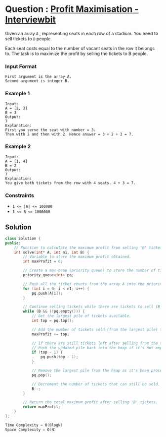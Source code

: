 # Question : [Profit Maximisation - Interviewbit](https://www.interviewbit.com/problems/profit-maximisation/)

 Given an array `A` , representing seats in each row of a stadium. You need to sell tickets to `B` people.

Each seat costs equal to the number of vacant seats in the row it belongs to. The task is to maximize the profit by selling the tickets to B people.

### Input Format
```
First argument is the array A.
Second argument is integer B.
```

### Example 1

```
Input:
A = [2, 3]
B = 3
Output:
7
Explanation: 
First you serve the seat with number = 3. 
Then with 2 and then with 2. Hence answer = 3 + 2 + 2 = 7.
```

### Example 2

```
Input:
A = [1, 4]
B = 2
Output:
7
Explanation:
You give both tickets from the row with 4 seats. 4 + 3 = 7.
```

### Constraints

- `1 <= |A| <= 100000`
- `1 <= B <= 1000000`

## Solution

```Cpp
class Solution {
public:
    // Function to calculate the maximum profit from selling 'B' tickets from various sellers.
    int solve(int* A, int n1, int B) {
        // Variable to store the maximum profit obtained.
        int maxProfit = 0;

        // Create a max-heap (priority queue) to store the number of tickets each seller has.
        priority_queue<int> pq;

        // Push all the ticket counts from the array A into the priority queue.
        for (int i = 0; i < n1; i++) {
            pq.push(A[i]);
        }

        // Continue selling tickets while there are tickets to sell (B > 0) and the heap is not empty.
        while (B && (!pq.empty())) {
            // Get the largest pile of tickets available.
            int top = pq.top();

            // Add the number of tickets sold (from the largest pile) to the maximum profit.
            maxProfit += top;

            // If there are still tickets left after selling from the top pile, decrease the count.
            // Push the updated pile back into the heap if it's not empty.
            if (top - 1) {
                pq.push(top - 1);
            }

            // Remove the largest pile from the heap as it's been processed.
            pq.pop();

            // Decrement the number of tickets that can still be sold.
            B--;
        }

        // Return the total maximum profit after selling 'B' tickets.
        return maxProfit;
    }
};

Time Complexity = O(BlogN)
Space Complexity = O(N)
```